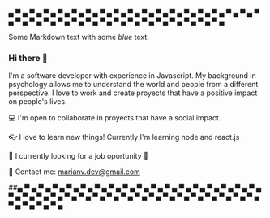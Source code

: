 ▄ ▀ ▄ ▀ ▄ ▀ ▄ ▀ ▄ ▀ ▄ ▀ ▄ ▀ ▄ ▀ ▄ ▀ ▄ ▀ ▄ ▀ ▄ ▀ ▄ ▀ ▄ ▀ ▄ ▀ ▄ ▀ ▄ ▀ ▄ ▀ ▄ ▀ ▄ ▀ ▄ ▀ ▄ ▀ ▄ ▀ ▄ ▀ ▄ ▀ ▄ ▀ ▄ ▀ ▄ ▀ ▄ ▀ ▄ ▀ ▄ ▀ ▄ ▀ ▄ ▀ ▄ 
<p>Some Markdown text with <span bgcolor = #7FFFD4>some <em>blue</em> text</span>.</p>

### Hi there 👋

I'm a software developer with experience in Javascript. My background in psychology allows me to understand the world and people from a different perspective. I love to work and create proyects that have a positive impact on people's lives. 

💻 I'm open to collaborate in proyects that have a social impact.

👓 I love to learn new things! Currently I'm learning node and react.js 

🏢 I currently looking for a job oportunity 🙌 

📧 Contact me: marianv.dev@gmail.com

##▄ ▀ ▄ ▀ ▄ ▀ ▄ ▀ ▄ ▀ ▄ ▀ ▄ ▀ ▄ ▀ ▄ ▀ ▄ ▀ ▄ ▀ ▄ ▀ ▄ ▀ ▄ ▀ ▄ ▀ ▄ ▀ ▄ ▀ ▄ ▀ ▄ ▀ ▄ ▀ ▄ ▀ ▄ ▀ ▄ ▀ ▄ ▀ ▄ ▀ ▄ ▀ ▄ ▀ ▄ ▀ ▄ ▀ ▄ ▀ ▄ ▀ ▄ ▀ ▄ ▀ ▄ ▀ ▄ ▀ ▄ ▀ ▄ ▀ ▄ ▀ ▄ ▀ ▄ 
